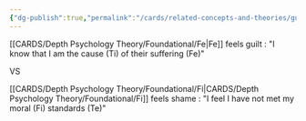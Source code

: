 ```yaml
---
{"dg-publish":true,"permalink":"/cards/related-concepts-and-theories/guilt/","dgPassFrontmatter":true,"created":"2022-12-31T19:09:04.832+01:00","updated":"2023-05-12T08:21:17.449+02:00"}
---
```



[[CARDS/Depth Psychology Theory/Foundational/Fe\|Fe]] feels guilt : "I know that I am the cause (Ti) of their suffering (Fe)"

VS 

[[CARDS/Depth Psychology Theory/Foundational/Fi\|CARDS/Depth Psychology Theory/Foundational/Fi]] feels shame : "I feel I have not met my moral (Fi) standards (Te)"